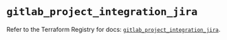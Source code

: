 # `gitlab_project_integration_jira`

Refer to the Terraform Registry for docs: [`gitlab_project_integration_jira`](https://registry.terraform.io/providers/gitlabhq/gitlab/18.4.1/docs/resources/project_integration_jira).
